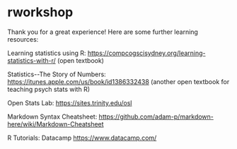 # rworkshop

Thank you for a great experience!  Here are some further learning resources:

Learning statistics using R: https://compcogscisydney.org/learning-statistics-with-r/ (open textbook)

Statistics--The Story of Numbers: https://itunes.apple.com/us/book/id1386332438 (another open textbook for teaching psych stats with R)

Open Stats Lab: https://sites.trinity.edu/osl 

Markdown Syntax Cheatsheet: https://github.com/adam-p/markdown-here/wiki/Markdown-Cheatsheet

R Tutorials: Datacamp https://www.datacamp.com/

